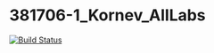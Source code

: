 # 381706-1_Kornev_AllLabs
[![Build Status](https://travis-ci.com/KornevNikita/381706-1_Kornev_AllLabs.svg?branch=master)](https://travis-ci.org/KornevNikita/381706-1_Kornev_AllLabs)
